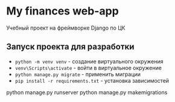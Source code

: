 # My finances web-app

Учебный проект на фреймворке Django по ЦК 

## Запуск проекта для разработки

- `python -m venv venv` - создание виртуального окружения
- `venv\Scripts\activate` - войти в виртуальное окружение
- `python manage.py migrate` - применить миграции
- `pip install -r requirements.txt` - установка зависимостей


python manage.py runserver
python manage.py makemigrations
